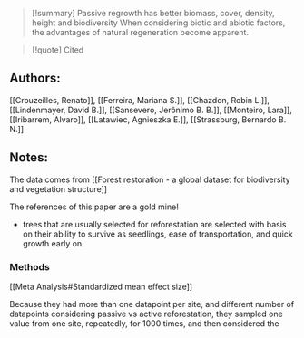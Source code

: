 >[!summary] Passive regrowth has better biomass, cover, density, height and biodiversity
>When considering biotic and abiotic factors, the advantages of natural regeneration become apparent.

>[!quote] Cited
## Authors:
[[Crouzeilles, Renato]], [[Ferreira, Mariana S.]], [[Chazdon, Robin L.]], [[Lindenmayer, David B.]], [[Sansevero, Jerônimo B. B.]], [[Monteiro, Lara]], [[Iribarrem, Alvaro]], [[Latawiec, Agnieszka E.]], [[Strassburg, Bernardo B. N.]]

## Notes:
The data comes from [[Forest restoration - a global dataset for biodiversity and vegetation structure]]

The references of this paper are a gold mine!

- trees that are usually selected for reforestation are selected with basis on their ability to survive as seedlings, ease of transportation, and quick growth early on.

### Methods
[[Meta Analysis#Standardized mean effect size]]

Because they had more than one datapoint per site, and different number of datapoints considering passive vs active reforestation, they sampled one value from one site, repeatedly, for 1000 times, and then considered the  
